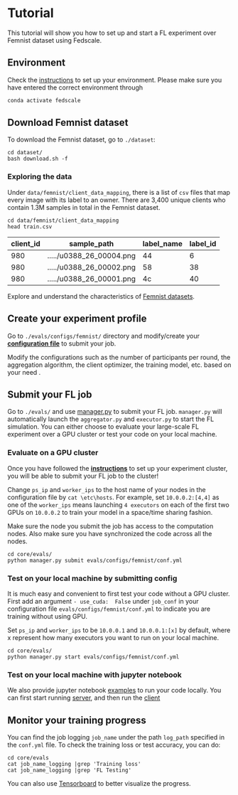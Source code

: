 
  
# Tutorial
 
This tutorial will show you how to set up and start a FL experiment over Femnist dataset using Fedscale.
 
## Environment

Check the [instructions](./README.md) to set up your environment.
Please make sure you have entered the correct environment through 
```bash
conda activate fedscale
```

## Download Femnist dataset
To download the Femnist dataset, go to `./dataset`:

```
cd dataset/
bash download.sh -f
```

### Exploring the data
Under `data/femnist/client_data_mapping`, there is a list of `csv` files that map every image with its label to an owner. 
There are 3,400 unique clients who contain 1.3M samples in total in the Femnist dataset.

```
cd data/femnist/client_data_mapping
head train.csv
```
| client_id | sample_path              | label_name | label_id |
|-----------|--------------------------|------------|----------|
| 980       | ...../u0388_26_00004.png | 44         | 6        |
| 980       | ...../u0388_26_00002.png | 58         | 38       |
| 980       | ...../u0388_26_00001.png | 4c         | 40       | 


Explore and understand the characteristics of [Femnist datasets](./dataset/Femnist_stats.ipynb).


## Create your experiment profile
Go to `./evals/configs/femnist/` directory and modify/create your **[configuration file](./evals/configs/femnist/conf.yml)** to submit your job.


Modify the configurations such as the number of participants per round, the aggregation algorithm, the client optimizer, the training model, etc. based on your need .
 
## Submit your FL job

Go to `./evals/` and use [manager.py](./evals/manager.py)
to submit your FL job.
`manager.py` will automatically launch the `aggregator.py` and `executor.py` to start the FL simulation.
You can either choose to evaluate your large-scale FL experiment over a GPU cluster or test your code on your local machine.
 
### Evaluate on a GPU cluster

Once you have followed the **[instructions](./fedscale/core/README.md)** to set up your experiment cluster, you will be able to submit your FL job to the cluster!
 
Change `ps_ip` and `worker_ips` to the host name of your nodes in the configuration file by `cat \etc\hosts`.
For example, set `10.0.0.2:[4,4]` as one of the `worker_ips`
means launching `4 executors` on each of the first two GPUs on `10.0.0.2` to train your model in a space/time sharing fashion.

Make sure the node you submit the job has access to the computation nodes.
Also make sure you have synchronized the code across all the nodes.
 
```
cd core/evals/
python manager.py submit evals/configs/femnist/conf.yml
```
 
 ### Test on your local machine by submitting config
 
It is much easy and convenient to first test your code without a GPU cluster. 
First add an argument `- use_cuda:  False` under `job_conf` in your configuration file `evals/configs/femnist/conf.yml` to indicate you are training without using GPU.

Set `ps_ip` and `worker_ips` to be `10.0.0.1` and `10.0.0.1:[x]` by default, where x represent how many executors you want to run on your local machine.

```
cd core/evals/
python manager.py start evals/configs/femnist/conf.yml
```

### Test on your local machine with jupyter notebook
We also provide jupyter notebook [examples](./examples/notebook/) to run your code locally.
You can first start running [server](./examples/notebook/fedscale_demo_server.ipynb), 
and then run the [client](./examples/notebook/fedscale_demo_client.ipynb)
 
## Monitor your training progress
 
You can find the job logging `job_name` under the path `log_path` specified in the `conf.yml` file. To check the training loss or test accuracy, you can do:
```
cd core/evals
cat job_name_logging |grep 'Training loss'
cat job_name_logging |grep 'FL Testing'
```
You can also use [Tensorboard](./fedscale/core/README.md#experiment-dashboard) to better visualize the progress.
